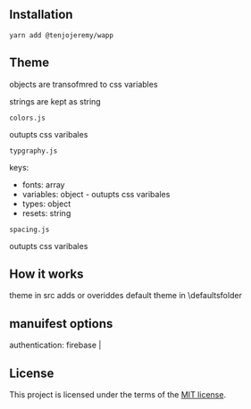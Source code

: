 ## Installation

```
yarn add @tenjojeremy/wapp
```

## Theme

objects are transofmred to css variables

strings are kept as string

`colors.js`

outupts css varibales

`typgraphy.js`

keys:

- fonts: array
- variables: object - outupts css varibales
- types: object
- resets: string

`spacing.js`

outupts css varibales

## How it works

theme in src adds or overiddes default theme in \defaultsfolder

## manuifest options

authentication: firebase |

## License

This project is licensed under the terms of the
[MIT license](/LICENSE).
